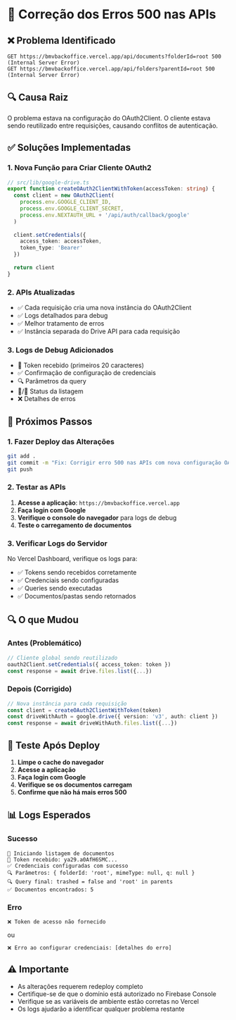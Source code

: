 # 🔧 Correção dos Erros 500 nas APIs

## ❌ **Problema Identificado**
```
GET https://bmvbackoffice.vercel.app/api/documents?folderId=root 500 (Internal Server Error)
GET https://bmvbackoffice.vercel.app/api/folders?parentId=root 500 (Internal Server Error)
```

## 🔍 **Causa Raiz**
O problema estava na configuração do OAuth2Client. O cliente estava sendo reutilizado entre requisições, causando conflitos de autenticação.

## ✅ **Soluções Implementadas**

### 1. **Nova Função para Criar Cliente OAuth2**
```typescript
// src/lib/google-drive.ts
export function createOAuth2ClientWithToken(accessToken: string) {
  const client = new OAuth2Client(
    process.env.GOOGLE_CLIENT_ID,
    process.env.GOOGLE_CLIENT_SECRET,
    process.env.NEXTAUTH_URL + '/api/auth/callback/google'
  )
  
  client.setCredentials({
    access_token: accessToken,
    token_type: 'Bearer'
  })
  
  return client
}
```

### 2. **APIs Atualizadas**
- ✅ Cada requisição cria uma nova instância do OAuth2Client
- ✅ Logs detalhados para debug
- ✅ Melhor tratamento de erros
- ✅ Instância separada do Drive API para cada requisição

### 3. **Logs de Debug Adicionados**
- 🔑 Token recebido (primeiros 20 caracteres)
- ✅ Confirmação de configuração de credenciais
- 🔍 Parâmetros da query
- 📄/📁 Status da listagem
- ❌ Detalhes de erros

## 🚀 **Próximos Passos**

### 1. **Fazer Deploy das Alterações**
```bash
git add .
git commit -m "Fix: Corrigir erro 500 nas APIs com nova configuração OAuth2Client"
git push
```

### 2. **Testar as APIs**
1. **Acesse a aplicação**: `https://bmvbackoffice.vercel.app`
2. **Faça login com Google**
3. **Verifique o console do navegador** para logs de debug
4. **Teste o carregamento de documentos**

### 3. **Verificar Logs do Servidor**
No Vercel Dashboard, verifique os logs para:
- ✅ Tokens sendo recebidos corretamente
- ✅ Credenciais sendo configuradas
- ✅ Queries sendo executadas
- ✅ Documentos/pastas sendo retornados

## 🔍 **O que Mudou**

### **Antes (Problemático)**
```typescript
// Cliente global sendo reutilizado
oauth2Client.setCredentials({ access_token: token })
const response = await drive.files.list({...})
```

### **Depois (Corrigido)**
```typescript
// Nova instância para cada requisição
const client = createOAuth2ClientWithToken(token)
const driveWithAuth = google.drive({ version: 'v3', auth: client })
const response = await driveWithAuth.files.list({...})
```

## 🧪 **Teste Após Deploy**

1. **Limpe o cache do navegador**
2. **Acesse a aplicação**
3. **Faça login com Google**
4. **Verifique se os documentos carregam**
5. **Confirme que não há mais erros 500**

## 📊 **Logs Esperados**

### **Sucesso**
```
📄 Iniciando listagem de documentos
🔑 Token recebido: ya29.a0AfH6SMC...
✅ Credenciais configuradas com sucesso
🔍 Parâmetros: { folderId: 'root', mimeType: null, q: null }
🔍 Query final: trashed = false and 'root' in parents
✅ Documentos encontrados: 5
```

### **Erro**
```
❌ Token de acesso não fornecido
```
ou
```
❌ Erro ao configurar credenciais: [detalhes do erro]
```

## ⚠️ **Importante**

- As alterações requerem redeploy completo
- Certifique-se de que o domínio está autorizado no Firebase Console
- Verifique se as variáveis de ambiente estão corretas no Vercel
- Os logs ajudarão a identificar qualquer problema restante
